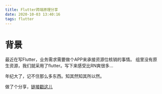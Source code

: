 ```yaml
---
title: Flutter跨端原理分享
date: 2020-10-03 13:40:16
tags: flutter
---
```

# 背景
最近在写Flutter，业务需求需要做个APP来承接资源位核销的事情。
组里没有原生资源，我们就采用了flutter。写下来感受比RN爽很多...
 
年纪大了，记不住那么多东西。知其然知其所以然。

做了个分享，[链接戳这儿](/images/flutter.pdf)
